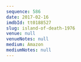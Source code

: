 ```yaml
---
sequence: 586
date: 2017-02-16
imdbId: tt0188527
slug: island-of-death-1976
venue: null
venueNotes: null
medium: Amazon
mediumNotes: null
---
```

